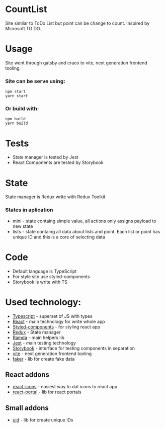 # CountList
Site similar to ToDo List but point can be change to count. Inspired by Microsoft TO DO.
# Usage
Site went through gatsby and craco to vite, next generation frontend tooling.
### Site can be serve using:
```shell
npm start
yarn start
```
### Or build with:
```shell
npm build
yarn build
```
# Tests
* State manager is tested by Jest
* React Components are tested by Storybook
# State
State manager is Redux write with Redux Toolkit
### States in aplication
* mini - state containg simple value, all actions only assigns payload to new state
* lists - state containg all data about lists and point. Each list or point has unique ID and this is a core of selecting data
# Code
* Default language is TypeScript
* For style site use styled-components
* Storybook is write with TS
# Used technology:
* [Typescript](https://github.com/microsoft/TypeScript) - superset of JS with types
* [React](https://github.com/facebook/react) - main technology for write whole app
* [Styled-components](https://github.com/styled-components/styled-components) - for styling react app
* [Redux](https://github.com/reduxjs/redux) - State manager
* [Ramda](https://github.com/ramda/ramda) - main helpers lib
* [Jest](https://github.com/facebook/jest) - main testing technology
* [Storybook](https://github.com/storybookjs/storybook) - interface for testing components in separation
* [vite](https://github.com/vitejs/vite) - next generation frontend tooling
* [faker](https://github.com/marak/Faker.js/) - lib for create fake data
## React addons
* [react-icons](https://github.com/react-icons/react-icons) - easiest way to dat icons to react app
* [react-portal](https://github.com/tajo/react-portal) - lib for react portals
## Small addons
* [uid](https://github.com/lukeed/uid) - lib for create unique IDs